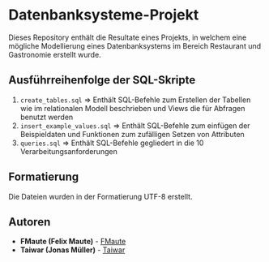 # Datenbanksysteme-Projekt
Dieses Repository enthält die Resultate eines Projekts, in welchem eine mögliche Modellierung eines Datenbanksystems im Bereich Restaurant und Gastronomie erstellt wurde.

## Ausführreihenfolge der SQL-Skripte

1. `create_tables.sql` => Enthält SQL-Befehle zum Erstellen der Tabellen wie im relationalen Modell beschrieben und Views die für Abfragen benutzt werden
2. `insert_example_values.sql` => Enthält SQL-Befehle zum einfügen der Beispieldaten und Funktionen zum zufälligen Setzen von Attributen
3. `queries.sql` => Enthält SQL-Befehle gegliedert in die 10 Verarbeitungsanforderungen

## Formatierung
Die Dateien wurden in der Formatierung UTF-8 erstellt.

## Autoren


* **FMaute (Felix Maute)** - [FMaute](https://github.com/maudeees)
* **Taiwar (Jonas Müller)** - [Taiwar](https://github.com/Taiwar)

